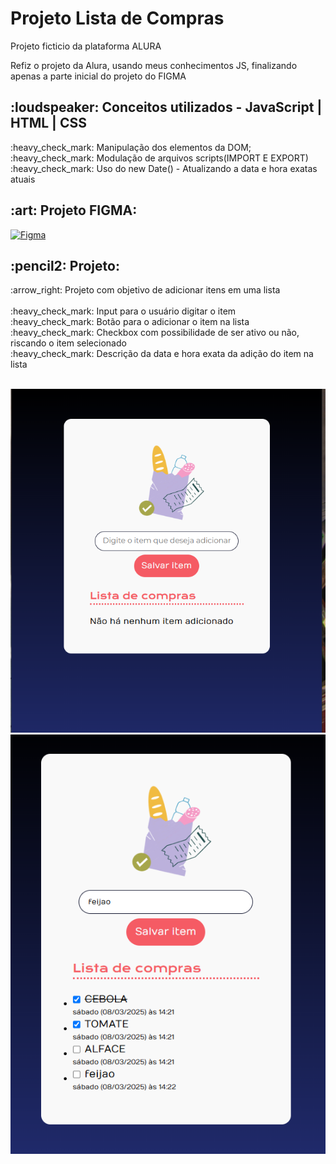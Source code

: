 <h1>Projeto Lista de Compras</h1>
<p>Projeto ficticio da plataforma ALURA</p>
<p>Refiz o projeto da Alura, usando meus conhecimentos JS, finalizando apenas a parte inicial do projeto do FIGMA</p>


<h2>:loudspeaker: Conceitos utilizados - JavaScript | HTML | CSS</h2>

<p>
:heavy_check_mark: Manipulação dos elementos da DOM;</br>
:heavy_check_mark: Modulação de arquivos scripts(IMPORT E EXPORT)</br>
:heavy_check_mark: Uso do new Date() - Atualizando a data e hora exatas atuais</br>
</p>

<h2> :art:  Projeto FIGMA:</h2>

[![Figma](https://img.shields.io/badge/Figma-F24E1E?style=for-the-badge&logo=figma&logoColor=white)](https://www.figma.com/design/QtW96TPE97jTKiTbl2ZNcD/JavaScript%3A-construindo-p%C3%A1ginas-din%C3%A2micas-%7C-Checklist?node-id=0-1&p=f&t=dqnLGb1mvRJ1RqiG-0)

<h2>:pencil2: Projeto:</h2>

<p>:arrow_right:   Projeto com objetivo de adicionar itens em uma lista</br>
</br>
:heavy_check_mark: Input para o usuário digitar o item</br>
:heavy_check_mark: Botão para o adicionar o item na lista </br>
:heavy_check_mark: Checkbox com possibilidade de ser ativo ou não, riscando o item selecionado</br>
:heavy_check_mark: Descrição da data e hora exata da adição do item na lista</br>
</br>

</p>

<img src="https://github.com/danielcoosta1/lista-compras/blob/develop/img/exemplo_1.PNG?raw=true"> 
<img src="https://github.com/danielcoosta1/lista-compras/blob/develop/img/exemplo_2.PNG?raw=true">
